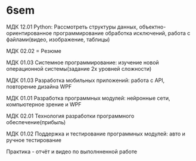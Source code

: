 # 6sem
МДК 12.01 Python: Рассмотреть структуры данных, объектно-ориентированное программирование обработка исключений, работа с файлами(видео, изображение, таблицы)

МДК 02.02 = Резюме

МДК 01.03 Системное программирование: изучение новой операционной системы(задание 2х уровней сложности)

МДК 01.03 Разработка мобильных приложений: работа с API, повторение дизайна WPF

МДК 01.01 Разработка программных модулей: нейронные сети, компьютерное зрение и WPF

МДК 02.01 Технология разработки программного обеспечение(прибыль)

МДК 01.02 Поддержка и тестирование программных модулей: авто и ручное тестирование

Практика - отчёт и видео по выполнненной работе
